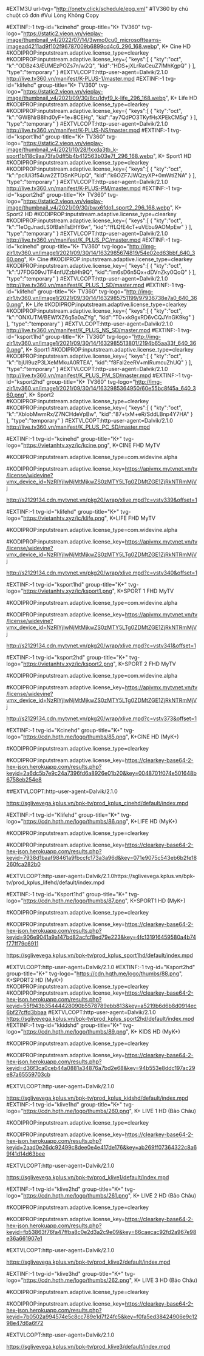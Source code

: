 #EXTM3U url-tvg="http://onetv.click/schedule/epg.xml"
#TV360 by chú chuột cô đơn 
#Vui Lòng Không Copy 

#EXTINF:-1 tvg-id="kcinehd" group-title="K+ TV360" tvg-logo="https://static2.vieon.vn/vieplay-image/thumbnail_v4/2022/07/14/3wmo0cu0_microsoftteams-imagead4211ad9f102f96787009b6899cd4c6_296_168.webp", K+ Cine HD
#KODIPROP:inputstream.adaptive.license_type=clearkey
#KODIPROP:inputstream.adaptive.license_key={ "keys":[ { "kty":"oct", "k":"ODBz43/EUMEzPOZs7n/w2Q", "kid":"HDS+jXLrRaCeuZ7lMhKgpQ" } ], "type":"temporary" }
#EXTVLCOPT:http-user-agent=Dalvik/2.1.0
http://live.tv360.vn/manifest/K-PLUS-1/master.mpd
#EXTINF:-1 tvg-id="klifehd" group-title="K+ TV360" tvg-logo="https://static2.vieon.vn/vieplay-image/thumbnail_v4/2021/09/30/8cu1dyf9_k-life_296_168.webp", K+ Life HD
#KODIPROP:inputstream.adaptive.license_type=clearkey
#KODIPROP:inputstream.adaptive.license_key={ "keys":[ { "kty":"oct", "k":"GWBNrB8Ihd0yF+1e+8CEHg", "kid":"ay7QdPO3TKyfHsXPEkCM5g" } ], "type":"temporary" }
#EXTVLCOPT:http-user-agent=Dalvik/2.1.0
http://live.tv360.vn/manifest/K-PLUS-NS/master.mpd
#EXTINF:-1 tvg-id="ksport1hd" group-title="K+ TV360" tvg-logo="https://static2.vieon.vn/vieplay-image/thumbnail_v4/2021/10/28/fxxda3tb_k-sport1b118c9aa73fa0dff5b4b412563b03e7f_296_168.webp", K+ Sport1 HD
#KODIPROP:inputstream.adaptive.license_type=clearkey
#KODIPROP:inputstream.adaptive.license_key={ "keys":[ { "kty":"oct", "k":"pclUi3f54uw2ZTDSnKPUpQ", "kid":"k6OZF7JWQzyXP+0mWtiZNA" } ], "type":"temporary" }
#EXTVLCOPT:http-user-agent=Dalvik/2.1.0
http://live.tv360.vn/manifest/K-PLUS-PM/master.mpd
#EXTINF:-1 tvg-id="ksport2hd" group-title="K+ TV360" tvg-logo="https://static2.vieon.vn/vieplay-image/thumbnail_v4/2021/09/30/bwx6fdo1_sport2_296_168.webp", K+ Sport2 HD
#KODIPROP:inputstream.adaptive.license_type=clearkey
#KODIPROP:inputstream.adaptive.license_key={ "keys":[ { "kty":"oct", "k":"1eOgJnadLS0fBahTsEHY6w", "kid":"ffLQfE4cT+uVEbu9AOMpEw" } ], "type":"temporary" }
#EXTVLCOPT:http-user-agent=Dalvik/2.1.0
http://live.tv360.vn/manifest/K_PLUS_PC/master.mpd
#EXTINF:-1 tvg-id="kcinehd" group-title="K+ TV360" tvg-logo="http://img-zlr1.tv360.vn/image1/2021/09/30/14/1632985674819/54e02ed63bbf_640_360.png", K+ Cine 
#KODIPROP:inputstream.adaptive.license_type=clearkey
#KODIPROP:inputstream.adaptive.license_key={ "keys":[ { "kty":"oct", "k":"J7FDG09vJTF4nfUZzbHh9Q", "kid":"im6sD6n5Qx+dDVnZky0QoQ" } ], "type":"temporary" }
#EXTVLCOPT:http-user-agent=Dalvik/2.1.0
http://live.tv360.vn/manifest/K_PLUS_1_SD/master.mpd
#EXTINF:-1 tvg-id="klifehd" group-title="K+ TV360" tvg-logo="http://img-zlr1.tv360.vn/image1/2021/09/30/14/1632985751199/97936738e7a0_640_360.png", K+ Life
#KODIPROP:inputstream.adaptive.license_type=clearkey
#KODIPROP:inputstream.adaptive.license_key={ "keys":[ { "kty":"oct", "k":"ONXUTM/BEWfXZ6q5a0aZYg", "kid":"T0+xk9gxRD6vCQJYnGK9kg" } ], "type":"temporary" }
#EXTVLCOPT:http-user-agent=Dalvik/2.1.0
http://live.tv360.vn/manifest/K_PLUS_NS_SD/master.mpd
#EXTINF:-1 tvg-id="ksport1hd" group-title="K+ TV360" tvg-logo="http://img-zlr1.tv360.vn/image1/2021/09/30/14/1632985513801/2194b65aa33f_640_360.png", K+ Sport1
#KODIPROP:inputstream.adaptive.license_type=clearkey
#KODIPROP:inputstream.adaptive.license_key={ "keys":[ { "kty":"oct", "k":"bjUl9uzP3LXeMMkuA0RTEA", "kid":"f8Fal2eeRV+mlRumcuZhUQ" } ], "type":"temporary" }
#EXTVLCOPT:http-user-agent=Dalvik/2.1.0
http://live.tv360.vn/manifest/K_PLUS_PM_SD/master.mpd
#EXTINF:-1 tvg-id="ksport2hd" group-title="K+ TV360" tvg-logo="http://img-zlr1.tv360.vn/image1/2021/09/30/14/1632985364950/60e55bc8f45a_640_360.png", K+ Sport2
#KODIPROP:inputstream.adaptive.license_type=clearkey
#KODIPROP:inputstream.adaptive.license_key={ "keys":[ { "kty":"oct", "k":"XblobMwmRx/Z7NCHdeVpBw", "kid":"87+txM+eR/SddLBnp4Y7HA" } ], "type":"temporary" }
#EXTVLCOPT:http-user-agent=Dalvik/2.1.0
http://live.tv360.vn/manifest/K_PLUS_PC_SD/master.mpd



#EXTINF:-1 tvg-id="kcinehd" group-title="K+" tvg-logo="https://vietanhtv.xyz/ic/kcine.png", K+CINE FHD MyTV

#KODIPROP:inputstream.adaptive.license_type=com.widevine.alpha

#KODIPROP:inputstream.adaptive.license_key=https://apivmx.mytvnet.vn/tv/license/widevine?vmx_device_id=NzRlYjIwNjMtMjkwZS0zMTY5LTg0ZDMtZGE1ZjRkNTRmMjVj

http://s2129134.cdn.mytvnet.vn/pkg20/wrap/xlive.mpd?c=vstv339&offset=1

#EXTINF:-1 tvg-id="klifehd" group-title="K+" tvg-logo="https://vietanhtv.xyz/ic/klife.png", K+LIFE FHD MyTV

#KODIPROP:inputstream.adaptive.license_type=com.widevine.alpha

#KODIPROP:inputstream.adaptive.license_key=https://apivmx.mytvnet.vn/tv/license/widevine?vmx_device_id=NzRlYjIwNjMtMjkwZS0zMTY5LTg0ZDMtZGE1ZjRkNTRmMjVj

http://s2129134.cdn.mytvnet.vn/pkg20/wrap/xlive.mpd?c=vstv340&offset=1

#EXTINF:-1 tvg-id="ksport1hd" group-title="K+" tvg-logo="https://vietanhtv.xyz/ic/ksport1.png", K+SPORT 1 FHD MyTV

#KODIPROP:inputstream.adaptive.license_type=com.widevine.alpha

#KODIPROP:inputstream.adaptive.license_key=https://apivmx.mytvnet.vn/tv/license/widevine?vmx_device_id=NzRlYjIwNjMtMjkwZS0zMTY5LTg0ZDMtZGE1ZjRkNTRmMjVj

http://s2129134.cdn.mytvnet.vn/pkg20/wrap/xlive.mpd?c=vstv341&offset=1

#EXTINF:-1 tvg-id="ksport2hd" group-title="K+" tvg-logo="https://vietanhtv.xyz/ic/ksport2.png", K+SPORT 2 FHD MyTV

#KODIPROP:inputstream.adaptive.license_type=com.widevine.alpha

#KODIPROP:inputstream.adaptive.license_key=https://apivmx.mytvnet.vn/tv/license/widevine?vmx_device_id=NzRlYjIwNjMtMjkwZS0zMTY5LTg0ZDMtZGE1ZjRkNTRmMjVj

http://s2129134.cdn.mytvnet.vn/pkg20/wrap/xlive.mpd?c=vstv373&offset=1

#EXTINF:-1 tvg-id="Kcinehd" group-title="K+" tvg-logo="https://cdn.hqth.me/logo/thumbs/85.png", K+CINE HD (MyK+)

#KODIPROP:inputstream.adaptive.license_type=clearkey

#KODIPROP:inputstream.adaptive.license_key=https://clearkey-base64-2-hex-json.herokuapp.com/results.php?keyid=2a6dc5b7e9c24a7396fd6a8926e01b20&key=0048701f074e501648b6758eb254e8

##EXTVLCOPT:http-user-agent=Dalvik/2.1.0

https://sglivevega.kplus.vn/bpk-tv/prod_kplus_cinehd/default/index.mpd

#EXTINF:-1 tvg-id="Klifehd" group-title="K+" tvg-logo="https://cdn.hqth.me/logo/thumbs/86.png", K+LIFE HD (MyK+)

#KODIPROP:inputstream.adaptive.license_type=clearkey

#KODIPROP:inputstream.adaptive.license_key=https://clearkey-base64-2-hex-json.herokuapp.com/results.php?keyid=7938d1baaf98461a9fbccfc173a3a96d&key=071e9075c543eb6b2fe18260fca282b0

#EXTVLCOPT:http-user-agent=Dalvik/2.1.0https://sglivevega.kplus.vn/bpk-tv/prod_kplus_lifehd/default/index.mpd

#EXTINF:-1 tvg-id="Ksport1hd" group-title="K+" tvg-logo="https://cdn.hqth.me/logo/thumbs/87.png", K+SPORT1 HD (MyK+)

#KODIPROP:inputstream.adaptive.license_type=clearkey

#KODIPROP:inputstream.adaptive.license_key=https://clearkey-base64-2-hex-json.herokuapp.com/results.php?keyid=906e9041a9a147bd82acfcf8ed79e223&key=4fc131916459580a4b74f77ff79c6911

https://sglivevega.kplus.vn/bpk-tv/prod_kplus_sport1hd/default/index.mpd

#EXTVLCOPT:http-user-agent=Dalvik/2.1.0
#EXTINF:-1 tvg-id="Ksport2hd" group-title="K+" tvg-logo="https://cdn.hqth.me/logo/thumbs/88.png", K+SPORT2 HD (MyK+)
#KODIPROP:inputstream.adaptive.license_type=clearkey
#KODIPROP:inputstream.adaptive.license_key=https://clearkey-base64-2-hex-json.herokuapp.com/results.php?keyid=55f943b35444428090b5578789ebb813&key=a5219b6d6b8d0914ec6bf27cffd3bbaa
#EXTVLCOPT:http-user-agent=Dalvik/2.1.0 
https://sglivevega.kplus.vn/bpk-tv/prod_kplus_sport2hd/default/index.mpd
#EXTINF:-1 tvg-id="kkidshd" group-title="K+" tvg-logo="https://cdn.hqth.me/logo/thumbs/89.png", K+ KIDS HD (MyK+)

#KODIPROP:inputstream.adaptive.license_type=clearkey

#KODIPROP:inputstream.adaptive.license_key=https://clearkey-base64-2-hex-json.herokuapp.com/results.php?keyid=d36f3ca0ceb44a0881a34876a7bd2e68&key=94b553e8ddc197ac29e87a65559703cb

#EXTVLCOPT:http-user-agent=Dalvik/2.1.0

https://sglivevega.kplus.vn/bpk-tv/prod_kplus_kidshd/default/index.mpd
#EXTINF:-1 tvg-id="klive1hd" group-title="K+" tvg-logo="https://cdn.hqth.me/logo/thumbs/260.png", K+ LIVE 1 HD (Bảo Châu)

#KODIPROP:inputstream.adaptive.license_type=clearkey

#KODIPROP:inputstream.adaptive.license_key=https://clearkey-base64-2-hex-json.herokuapp.com/results.php?keyid=2aad0e26dc92499c8dee0e4e417de176&key=ab269ff07364322c8a69f41d14d63bee

#EXTVLCOPT:http-user-agent=Dalvik/2.1.0

https://sglivevega.kplus.vn/bpk-tv/prod_klive1/default/index.mpd

#EXTINF:-1 tvg-id="klive2hd" group-title="K+" tvg-logo="https://cdn.hqth.me/logo/thumbs/261.png", K+ LIVE 2 HD (Bảo Châu)

#KODIPROP:inputstream.adaptive.license_type=clearkey

#KODIPROP:inputstream.adaptive.license_key=https://clearkey-base64-2-hex-json.herokuapp.com/results.php?keyid=fb53863f76fa47ffba8c0e2d3a2c9e09&key=66caecac92fd2a967e98e36a661907e1

#EXTVLCOPT:http-user-agent=Dalvik/2.1.0

https://sglivevega.kplus.vn/bpk-tv/prod_klive2/default/index.mpd

#EXTINF:-1 tvg-id="klive3hd" group-title="K+" tvg-logo="https://cdn.hqth.me/logo/thumbs/262.png", K+ LIVE 3 HD (Bảo Châu)

#KODIPROP:inputstream.adaptive.license_type=clearkey

#KODIPROP:inputstream.adaptive.license_key=https://clearkey-base64-2-hex-json.herokuapp.com/results.php?keyid=7b0502a994574e5c8cc789e1d7f24fc5&key=f0fa5ed38424906e9c1298e47d6a6f72

#EXTVLCOPT:http-user-agent=Dalvik/2.1.0

https://sglivevega.kplus.vn/bpk-tv/prod_klive3/default/index.mpd


